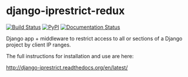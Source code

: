 django-iprestrict-redux
=======================
[![Build Status](https://travis-ci.org/sztamas/django-iprestrict-redux.png?branch=master)](https://travis-ci.org/sztamas/django-iprestrict-redux) [![PyPI](https://badge.fury.io/py/django-iprestrict-redux.svg)](https://pypi.python.org/pypi/django-iprestrict-redux) [![Documentation Status](https://readthedocs.org/projects/django-iprestrict/badge/?version=latest)](http://django-iprestrict.readthedocs.org/en/latest/?badge=latest)

Django app + middleware to restrict access to all or sections of a Django project by client IP ranges.

The full instructions for installation and use are here:

  http://django-iprestrict.readthedocs.org/en/latest/
